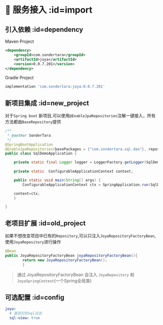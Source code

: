 
# 🧩 服务接入 :id=import

## 引入依赖 :id=dependency

Maven Project

```xml
<dependency>
    <groupId>com.sondertara</groupId>
    <artifactId>joya</artifactId>
    <version>0.0.7.201</version>
</dependency>
```

Gradle Project

```groovy
implementation 'com.sondertara:joya:0.0.7.201'
```

## 新项目集成 :id=new_project

对于`Spring boot` 新项目,可以使用`@EnableJpaRepositories`注解一键接入，所有方法都由`BaseRepository`提供

```java
/**
 * @author SonderTara
 */
@SpringBootApplication
@EnableJpaRepositories(basePackages = {"com.sondertara.sql.dao"}, repositoryFactoryBeanClass = BaseRepositoryFactoryBean.class)
public class SqlDemoApplication {

    private static final Logger logger = LoggerFactory.getLogger(SqlDemoApplication.class);
    
    private static  ConfigurableApplicationContext context;

    public static void main(String[] args) {
        ConfigurableApplicationContext ctx = SpringApplication.run(SqlDemoApplication.class, args);

    context=ctx;
    }

}
```

## 老项目扩展 :id=old_project

如果不想改变项目中已有的`Repository`,可以只注入`JoyaRepositoryFactoryBean`,使用`JoyaRepository`进行操作

```java
@Bean
public JoyaRepositoryFactoryBean joyaRepositoryFactoryBean(){
        return new JoyaRepositoryFactoryBean();
        }
```

> 通过 JoyaRepositoryFactoryBean 会注入 `JoyaRepository` 和`JoyaSpringContext`(一个Spring全局类)

## 可选配置 :id=config

```yaml
joya:
  # 是否打印sql日志
  sql-view: true
```

